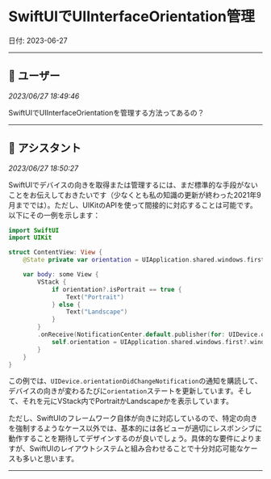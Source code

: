 # SwiftUIでUIInterfaceOrientation管理

日付: 2023-06-27

---

## 👤 ユーザー
*2023/06/27 18:49:46*

SwiftUIでUIInterfaceOrientationを管理する方法ってあるの？

---

## 🤖 アシスタント
*2023/06/27 18:50:27*

SwiftUIでデバイスの向きを取得または管理するには、まだ標準的な手段がないことをお伝えしておきたいです（少なくとも私の知識の更新が終わった2021年9月まででは）。ただし、UIKitのAPIを使って間接的に対応することは可能です。以下にその一例を示します：

```swift
import SwiftUI
import UIKit

struct ContentView: View {
    @State private var orientation = UIApplication.shared.windows.first?.windowScene?.interfaceOrientation

    var body: some View {
        VStack {
            if orientation?.isPortrait == true {
                Text("Portrait")
            } else {
                Text("Landscape")
            }
        }
        .onReceive(NotificationCenter.default.publisher(for: UIDevice.orientationDidChangeNotification)) { _ in
            self.orientation = UIApplication.shared.windows.first?.windowScene?.interfaceOrientation
        }
    }
}
```

この例では、`UIDevice.orientationDidChangeNotification`の通知を購読して、デバイスの向きが変わるたびに`orientation`ステートを更新しています。そして、それを元にVStack内でPortraitかLandscapeかを表示しています。

ただし、SwiftUIのフレームワーク自体が向きに対応しているので、特定の向きを強制するようなケース以外では、基本的には各ビューが適切にレスポンシブに動作することを期待してデザインするのが良いでしょう。具体的な要件によりますが、SwiftUIのレイアウトシステムと組み合わせることで十分対応可能なケースも多いと思います。

---

